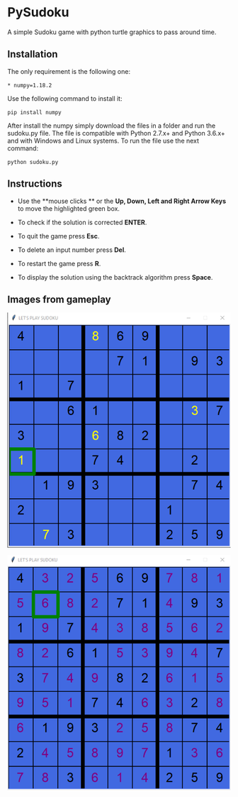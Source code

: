 # PySudoku

A simple Sudoku game with python turtle graphics to pass around time.

## Installation

The only requirement is the following one:

```
* numpy=1.18.2
```

Use the following command to install it:

```
pip install numpy
```

After install the numpy simply download the files in a folder and run the sudoku.py file. The file is compatible with
Python 2.7.x+ and Python 3.6.x+ and with Windows and Linux systems. To run the file use the next
command:

```
python sudoku.py
```

## Instructions

- Use the **mouse clicks ** or  the **Up, Down, Left and Right Arrow Keys** to move the highlighted green box.

- To check if the solution is corrected **ENTER**.

- To quit the game press **Esc**.

- To delete an input number press **Del**.

- To restart the game press **R**.

- To display the solution using the backtrack algorithm press **Space**.


## Images from gameplay

<p align="center">   
<img src="img/image_1.png"> 
</p>

<p align="center">
<img src="img/image_2.png">
</p>
